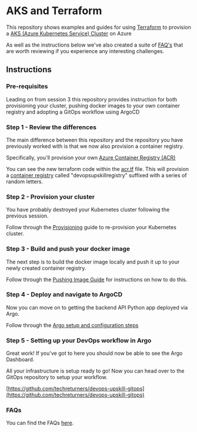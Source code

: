 # AKS and Terraform

This repository shows examples and guides for using [Terraform](https://terraform.io) to provision a [AKS (Azure Kubernetes Service) Cluster](https://azure.microsoft.com/en-gb/services/kubernetes-service/) on Azure

As well as the instructions below we've also created a suite of [FAQ's](./docs/FAQS.md) that are worth reviewing if you experience any interesting challenges.


## Instructions

### Pre-requisites

Leading on from session 3 this repository provides instruction for both provisioning your cluster, pushing docker images to your own container registry and adopting a GitOps workflow using ArgoCD

### Step 1 - Review the differences

The main difference between this repository and the repository you have previously worked with is that we now also provision a container registry.

Specifically, you'll provision your own [Azure Container Registry (ACR)](https://azure.microsoft.com/en-us/services/container-registry/)

You can see the new terraform code within the [acr.tf](./acr.tf) file. This will provision a [container registry](https://registry.terraform.io/providers/hashicorp/azurerm/latest/docs/resources/container_registry) called "devopsupskillregistry" suffixed with a series of random letters.

### Step 2 - Provision your cluster

You have probably destroyed your Kubernetes cluster following the previous session. 

Follow through the [Provisioning](./docs/PROVISIONING.md) guide to re-provision your Kubernetes cluster.

### Step 3 - Build and push your docker image

The next step is to build the docker image locally and push it up to your newly created container registry.

Follow through the [Pushing Image Guide](./docs/PUSHINGIMAGE.md) for instructions on how to do this.

### Step 4 - Deploy and navigate to ArgoCD

Now you can move on to getting the backend API Python app deployed via Argo.

Follow through the [Argo setup and configuration steps](./docs/ARGO.md)

### Step 5 - Setting up your DevOps workflow in Argo

Great work! If you've got to here you should now be able to see the Argo Dashboard.

All your infrastructure is setup ready to go! Now you can head over to the GitOps repository to setup your workflow.

[https://github.com/techreturners/devops-upskill-gitops](https://github.com/techreturners/devops-upskill-gitops)

### FAQs

You can find the FAQs [here](./docs/FAQS.md).
